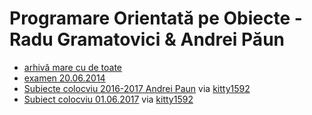 # Programare Orientată pe Obiecte - Radu Gramatovici & Andrei Păun

- [arhivă mare cu de toate](https://www.dropbox.com/sh/g55adjmyniam6yl/AAA4qQBEego9nSTm1stAKevla?dl=0)
- [examen 20.06.2014](https://www.dropbox.com/s/oi998db6q2bnbzq/Examen%20POO%2020.06.2014.zip?dl=0)
- [Subiecte colocviu 2016-2017 Andrei Paun](https://drive.google.com/drive/u/0/folders/0Bx7Xl3-g3yZ-NUJwTWNoLUsxMXc) via [kitty1592](https://github.com/kitty1592)
- [Subiect colocviu 01.06.2017](https://drive.google.com/file/d/0Bx7Xl3-g3yZ-TWFIWmRjYjFuZ00/view?usp=sharing) via [kitty1592](https://github.com/kitty1592)
